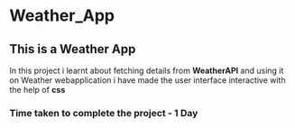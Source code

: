 # Weather_App
## This is a Weather App 
In this project i learnt about fetching details from  **WeatherAPI** and using it on Weather webapplication
i have made the user interface interactive with the help of **css**
### Time taken to complete the project - 1 Day
